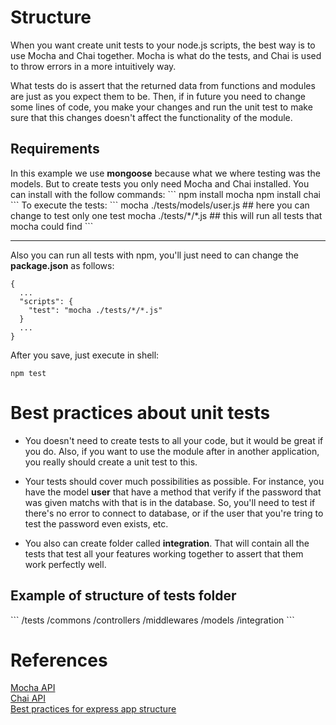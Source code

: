 # Structure

When you want create unit tests to your node.js scripts, the best way is to use 
Mocha and Chai together. Mocha is what do the tests, and Chai is used to throw errors
in a more intuitively way.

What tests do is assert that the returned data from functions and modules
are just as you expect them to be. Then, if in future you need to change some
lines of code, you make your changes and run the unit test to make sure that
this changes doesn't affect the functionality of the module.

<h2>Requirements</h2>
In this example we use <b>mongoose</b> because what we where testing was the models.
But to create tests you only need Mocha and Chai installed. You can install with the follow commands:
```
npm install mocha
npm install chai
```
To execute the tests:
```
mocha ./tests/models/user.js ## here you can change to test only one test
mocha ./tests/*/*.js         ## this will run all tests that mocha could find
```

<hr>

Also you can run all tests with npm, you'll just need to can change the <b>package.json</b> as follows:
```
{
  ...
  "scripts": {
    "test": "mocha ./tests/*/*.js"
  }
  ...
}
```
After you save, just execute in shell:
```
npm test
```

# Best practices about unit tests
* You doesn't need to create tests to all your code, but it would be great if you
do. Also, if you want to use the module after in another application, you really
should create a unit test to this.

* Your tests should cover much possibilities as possible. For instance, you have the
model <b>user</b> that have a method that verify if the password that was given matchs
with that is in the database.
So, you'll need to test if there's no error to connect to database, or if the user that 
you're tring to test the password even exists, etc.

* You also can create folder called <b>integration</b>. That will contain
all the tests that test all your features working together to assert that them 
work perfectly well.

<h2>Example of structure of tests folder</h2>
```
/tests
  /commons
  /controllers
  /middlewares
  /models
  /integration
```

# References
<a href="https://mochajs.org/">Mocha API</a> </br>
<a href="http://chaijs.com/api/">Chai API</a> </br>
<a href="https://www.terlici.com/2014/08/25/best-practices-express-structure.html">Best practices for express app structure</a>
